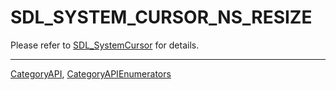# SDL_SYSTEM_CURSOR_NS_RESIZE

Please refer to [SDL_SystemCursor](SDL_SystemCursor) for details.

----
[CategoryAPI](CategoryAPI), [CategoryAPIEnumerators](CategoryAPIEnumerators)

